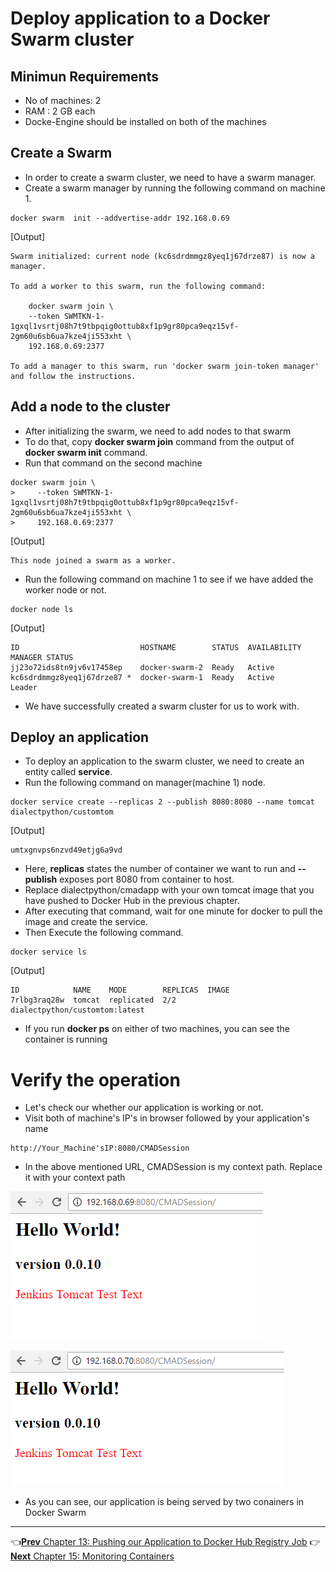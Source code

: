 # Deploy application to a Docker Swarm cluster
## Minimun Requirements
* No of machines: 2
* RAM : 2 GB each
* Docke-Engine should be installed on both of the machines

## Create a Swarm
* In order to create a swarm cluster, we need to have a swarm manager.
* Create a swarm manager by running the following command on machine 1.

```
docker swarm  init --addvertise-addr 192.168.0.69
```

[Output]

```
Swarm initialized: current node (kc6sdrdmmgz8yeq1j67drze87) is now a manager.

To add a worker to this swarm, run the following command:

    docker swarm join \
    --token SWMTKN-1-1gxql1vsrtj08h7t9tbpqig0ottub8xf1p9gr80pca9eqz15vf-2gm60u6sb6ua7kze4ji553xht \
    192.168.0.69:2377

To add a manager to this swarm, run 'docker swarm join-token manager' and follow the instructions.
```

## Add a node to the cluster
* After initializing the swarm, we need to add nodes to that swarm
* To do that, copy **docker swarm join** command from the output of **docker swarm init** command.
* Run that command on the second machine

```
docker swarm join \
>     --token SWMTKN-1-1gxql1vsrtj08h7t9tbpqig0ottub8xf1p9gr80pca9eqz15vf-2gm60u6sb6ua7kze4ji553xht \
>     192.168.0.69:2377
```

[Output]

```
This node joined a swarm as a worker.
```
* Run the following command on machine 1 to see if we have added the worker node or not.

```
docker node ls
```

[Output]

```
ID                           HOSTNAME        STATUS  AVAILABILITY  MANAGER STATUS
jj23o72ids8tn9jv6v17458ep    docker-swarm-2  Ready   Active
kc6sdrdmmgz8yeq1j67drze87 *  docker-swarm-1  Ready   Active        Leader
```
* We have successfully created a swarm cluster for us to work with.

## Deploy an application
* To deploy an application to the swarm cluster, we need to create an entity called **service**.
* Run the following command on manager(machine 1) node.

```
docker service create --replicas 2 --publish 8080:8080 --name tomcat dialectpython/customtom
```

[Output]

```
umtxgnvps6nzvd49etjg6a9vd
```

* Here, **replicas** states the number of container we want to run and **--publish** exposes port 8080 from container to host.
* Replace dialectpython/cmadapp with your own tomcat image that you have pushed to Docker Hub in the previous chapter.
* After executing that command, wait for one minute for docker to pull the image and create the service.
* Then Execute the following command.

```
docker service ls
```

[Output]

```
ID            NAME    MODE        REPLICAS  IMAGE
7rlbg3raq28w  tomcat  replicated  2/2       dialectpython/customtom:latest
```

* If you run **docker ps** on either of two machines, you can see the container is running

# Verify the operation
* Let's check our whether our application is working or not.
* Visit both of machine's IP's in browser followed by your application's name

```
http://Your_Machine'sIP:8080/CMADSession
```

* In the above mentioned URL, CMADSession is my context path. Replace it with your context path

![app1](images/Swarm/app1.png)

![app2](images/Swarm/app2.png)

* As you can see, our application is being served by two conainers in Docker Swarm

----
:point_left:[**Prev** Chapter 13: Pushing our Application to Docker Hub Registry Job](https://github.com/schoolofdevops/learn-jenkins/blob/master/manuscript/130_dockerHub_registry.md)
:point_right:[**Next** Chapter 15: Monitoring Containers](https://github.com/schoolofdevops/learn-jenkins/blob/master/manuscript/150_monitoring_containers.md)
